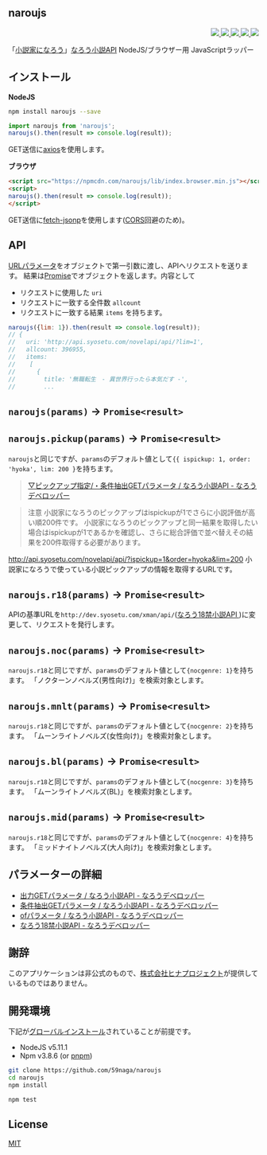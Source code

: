 naroujs
---

<p align="right">
  <a href="https://npmjs.org/package/naroujs">
    <img src="https://img.shields.io/npm/v/naroujs.svg?style=flat-square">
  </a>
  <a href="https://travis-ci.org/59naga/naroujs">
    <img src="http://img.shields.io/travis/59naga/naroujs.svg?style=flat-square">
  </a>
  <a href="https://codeclimate.com/github/59naga/naroujs/coverage">
    <img src="https://img.shields.io/codeclimate/github/59naga/naroujs.svg?style=flat-square">
  </a>
  <a href="https://codeclimate.com/github/59naga/naroujs">
    <img src="https://img.shields.io/codeclimate/coverage/github/59naga/naroujs.svg?style=flat-square">
  </a>
  <a href="https://gemnasium.com/59naga/naroujs">
    <img src="https://img.shields.io/gemnasium/59naga/naroujs.svg?style=flat-square">
  </a>
</p>

「[小説家になろう](http://syosetu.com/)」[なろう小説API](http://dev.syosetu.com/man/api/) NodeJS/ブラウザー用 JavaScriptラッパー

インストール
---

**NodeJS**
```bash
npm install naroujs --save
```

```js
import naroujs from 'naroujs';
naroujs().then(result => console.log(result));
```

GET送信に[axios](https://github.com/mzabriskie/axios)を使用します。

**ブラウザ**
```html
<script src="https://npmcdn.com/naroujs/lib/index.browser.min.js"></script>
<script>
naroujs().then(result => console.log(result));
</script>
```

GET送信に[fetch-jsonp](https://github.com/camsong/fetch-jsonp)を使用します([CORS](https://developer.mozilla.org/ja/docs/HTTP_access_control)回避のため)。

API
---

[URLパラメータ](#パラメーターの詳細)をオブジェクトで第一引数に渡し、APIへリクエストを送ります。
結果は[Promise](https://developer.mozilla.org/ja/docs/Web/JavaScript/Reference/Global_Objects/Promise)でオブジェクトを返します。内容として
 * リクエストに使用した `uri`
 * リクエストに一致する全件数 `allcount`
 * リクエストに一致する結果 `items`
を持ちます。

```js
naroujs({lim: 1}).then(result => console.log(result));
// {
//   uri: 'http://api.syosetu.com/novelapi/api/?lim=1',
//   allcount: 396955,
//   items:
//    [
//      {
//        title: '無職転生　- 異世界行ったら本気だす -',
//        ...
```

## `naroujs(params)` -> `Promise<result>`
## `naroujs.pickup(params)` -> `Promise<result>`

`naroujs`と同じですが、`params`のデフォルト値として`{{ ispickup: 1, order: 'hyoka', lim: 200 }`を持ちます。
> [▽ピックアップ指定/・条件抽出GETパラメータ / なろう小説API - なろうデベロッパー](http://dev.syosetu.com/man/api/#link5)

> 注意
小説家になろうのピックアップはispickupが1でさらに小説評価が高い順200件です。
小説家になろうのピックアップと同一結果を取得したい場合はispickupが1であるかを確認し、さらに総合評価で並べ替えその結果を200件取得する必要があります。
>
http://api.syosetu.com/novelapi/api/?ispickup=1&order=hyoka&lim=200
小説家になろうで使っている小説ピックアップの情報を取得するURLです。

## `naroujs.r18(params)` -> `Promise<result>`

APIの基準URLを`http://dev.syosetu.com/xman/api/`([なろう18禁小説API
](http://dev.syosetu.com/xman/api/))に変更して、リクエストを発行します。

## `naroujs.noc(params)` -> `Promise<result>`

`naroujs.r18`と同じですが、`params`のデフォルト値として`{nocgenre: 1}`を持ちます。
「ノクターンノベルズ(男性向け)」を検索対象とします。

## `naroujs.mnlt(params)` -> `Promise<result>`

`naroujs.r18`と同じですが、`params`のデフォルト値として`{nocgenre: 2}`を持ちます。
「ムーンライトノベルズ(女性向け)」を検索対象とします。

## `naroujs.bl(params)` -> `Promise<result>`

`naroujs.r18`と同じですが、`params`のデフォルト値として`{nocgenre: 3}`を持ちます。
「ムーンライトノベルズ(BL)」を検索対象とします。

## `naroujs.mid(params)` -> `Promise<result>`

`naroujs.r18`と同じですが、`params`のデフォルト値として`{nocgenre: 4}`を持ちます。
「ミッドナイトノベルズ(大人向け)」を検索対象とします。

パラメーターの詳細
---
 - [出力GETパラメータ / なろう小説API - なろうデベロッパー](http://dev.syosetu.com/man/api/#link3)
 - [条件抽出GETパラメータ / なろう小説API - なろうデベロッパー](http://dev.syosetu.com/man/api/#link5)
 - [ofパラメータ / なろう小説API - なろうデベロッパー](http://dev.syosetu.com/man/api/#of_parm)
 - [なろう18禁小説API - なろうデベロッパー](http://dev.syosetu.com/xman/api/)

謝辞
---
このアプリケーションは非公式のもので、[株式会社ヒナプロジェクト](http://hinaproject.co.jp/)が提供しているものではありません。

開発環境
---
下記が[グローバルインストール](https://github.com/creationix/nvm#readme)されていることが前提です。
* NodeJS v5.11.1
* Npm v3.8.6 (or [pnpm](https://github.com/rstacruz/pnpm))

```bash
git clone https://github.com/59naga/naroujs
cd naroujs
npm install

npm test
```

License
---
[MIT](http://59naga.mit-license.org/)
